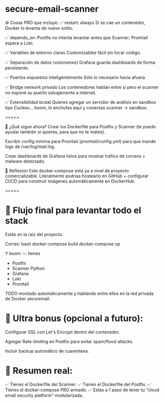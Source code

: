 # secure-email-scanner

⚙️ Cosas PRO que incluye:
✅ restart: always
Si se cae un contenedor, Docker lo levanta de nuevo solito.

✅ depends_on:
Postfix no intenta levantar antes que Scanner; Promtail espera a Loki.

✅ Variables de entorno claras
Customizables fácil sin tocar código.

✅ Separación de datos (volúmenes)
Grafana guarda dashboards de forma persistente.

✅ Puertos expuestos inteligentemente
Sólo lo necesario hacia afuera.

✅ Bridge network privado
Los contenedores hablan entre sí pero el scanner no expone su puerto salvajemente a internet.

✅ Extensibilidad brutal
Quieres agregar un servidor de análisis en sandbox tipo Cuckoo... boom, lo enchufas aquí y conectas scanner → sandbox.

=====

🚀 ¿Qué sigue ahora?
Crear los Dockerfile para Postfix y Scanner (te puedo ayudar también si quieres, para que no te mates).

Escribir config mínima para Promtail (promtail/config.yml) para que mande logs de /var/log/mail.log.

Crear dashboards de Grafana listos para mostrar tráfico de correos + malware detectado.

🧠 Reflexión
Este docker-compose está ya a nivel de proyecto comercializable.
Literalmente podrías hostearlo en GitHub + configurar CI/CD para construir imágenes automáticamente en DockerHub.

=====

# 🚀 Flujo final para levantar todo el stack
Estás en la raíz del proyecto.

Corres:
bash
docker-compose build
docker-compose up

Y boom 💥: tienes

- Postfix
- Scanner Python
- Grafana
- Loki
- Promtail

TODO montado automáticamente y hablando entre ellos en la red privada de Docker securemail.

# 📢 Ultra bonus (opcional a futuro):
Configurar SSL con Let's Encrypt dentro del contenedor.

Agregar Rate-limiting en Postfix para evitar spam/flood attacks.

Incluir backup automático de cuarentena.

# 🧠 Resumen real:
✅ Tienes el Dockerfile del Scanner.
✅ Tienes el Dockerfile del Postfix.
✅ Tienes el docker-compose PRO armado.
✅ Estás a 1 paso de tener tu "cloud email security platform" modularizada.